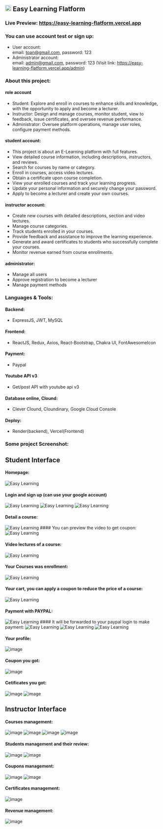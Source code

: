 <h2>
  <img src="https://github.com/user-attachments/assets/48c399c1-372a-458b-992a-3f2b8be8e532" alt="Easy Learning" style="width: 20px; height: 20px;">
  Easy Learning Flatform
</h2>

### Live Preview: https://easy-learning-flatform.vercel.app

### You can use account test or sign up:

-  User account: <br/>
  email: toan@gmail.com, password: 123
-  Administrator account: <br/>
  email: admin@gmail.com, password: 123 (Visit link: https://easy-learning-flatform.vercel.app/admin)

### About this project:

#### role account
-  Student: Explore and enroll in courses to enhance skills and knowledge, with the opportunity to apply and become a lecturer.
-  Instructor: Design and manage courses, monitor student, view to feedback, issue certificates, and oversee revenue performance.
-  Administrator: Oversee platform operations, manage user roles, configure payment methods.

#### student account: 
-  This project is about an E-Learning platform with full features.
-  View detailed course information, including descriptions, instructors, and reviews.
-  Search for courses by name or category.
-  Enroll in courses, access video lectures.
-  Obtain a certificate upon course completion.
-  View your enrolled courses and track your learning progress.
-  Update your personal information and securely change your password.
-  Apply to become a lecturer and create your own courses.

#### instructor account:
-  Create new courses with detailed descriptions, section and video lectures.
-  Manage course categories.
-  Track students enrolled in your courses.
-  Provide feedback and assistance to improve the learning experience.
-  Generate and award certificates to students who successfully complete your courses.
-  Monitor revenue earned from course enrollments.

#### administrator: 
-  Manage all users
-  Approve registration to become a lecturer
-  Manage payment methods

### Languages & Tools:

#### Backend:
-  ExpressJS, JWT, MySQL
#### Frontend:
-  ReactJS, Redux, Axios, React-Bootstrap, Chakra UI, FontAwesomeIcon
#### Payment:
- Paypal
#### Youtube API v3
- Get/post API with youtube api v3
#### Database online, Clound:
- Clever Clound, Cloundinary, Google Cloud Console
#### Deploy:
-  Render(backend), Vercel(Frontend) 

### Some project Screenshot:


## Student Interface
#### Homepage:
<img src="https://github.com/user-attachments/assets/51f7a46d-0420-4f79-b8ab-d2b8ce06cb65" alt="Easy Learning" border="0">

#### Login and sign up (can use your google account)
<img src="https://github.com/user-attachments/assets/e0200f14-bd9f-40fb-aacc-75c85c398977" alt="Easy Learning" border="0">
<img src="https://github.com/user-attachments/assets/13848963-ee71-44ed-b07a-e19aa7eb3b78" alt="Easy Learning" border="0">
<img src="https://github.com/user-attachments/assets/22f130dc-4970-403d-ba5e-bae4e30b9c7f" alt="Easy Learning" border="0">

#### Detail a course:
<img src="https://github.com/user-attachments/assets/05212984-00cb-48b6-b278-4da2983c22af" alt="Easy Learning" border="0">
#### You can preview the video to get coupon:
<img src="https://github.com/user-attachments/assets/a790d308-369d-4053-8eb1-44866ce16b1f" alt="Easy Learning" border="0">

#### Video lectures of a course:
<img src="https://github.com/user-attachments/assets/37662c5e-385b-441f-a6c9-8cf3c046894c" alt="Easy Learning" border="0">

#### Your Courses was enrollment:
<img src="https://github.com/user-attachments/assets/808a1e94-4b4c-43c7-be55-edcd2a5e4a17" alt="Easy Learning" border="0">

#### Your cart, you can apply a coupon to reduce the price of a course:
<img src="https://github.com/user-attachments/assets/c27e0b6e-658b-4cde-8291-2216663def42" alt="Easy Learning" border="0">

#### Payment with PAYPAL:
<img src="https://github.com/user-attachments/assets/399260ce-f7d2-4927-a3eb-1a30d8d8c9c5" alt="Easy Learning" border="0">
#### It will be forwarded to your paypal login to make payment:
<img src="https://github.com/user-attachments/assets/8ee3756e-aded-474a-93af-fc58873f4b8c" alt="Easy Learning" border="0">
<img src="https://github.com/user-attachments/assets/d13701c3-9d15-4675-bb43-6b251626af5e" alt="Easy Learning" border="0">
<img src="https://github.com/user-attachments/assets/831b450b-dc71-4e80-b3c2-d1abbed2da85" alt="Easy Learning" border="0">

#### Your profile:
![image](https://github.com/user-attachments/assets/e52c0714-62bf-472e-9ab4-ed4f44af745a)
#### Coupon you got:
![image](https://github.com/user-attachments/assets/01192bda-0d93-4e69-b3a3-a58d90712b7a)
#### Cetificates you got: 
![image](https://github.com/user-attachments/assets/8a3efde7-7848-4386-b4c3-28909974b1ac)
![image](https://github.com/user-attachments/assets/6e5759c4-269b-49b2-aaa3-eb243d1c3ba2)

## Instructor Interface
#### Courses management: 
![image](https://github.com/user-attachments/assets/fb5c9f7b-e41d-4684-99c0-982d7adcac58)
![image](https://github.com/user-attachments/assets/cd06b6af-9d22-4478-bb1d-5790cc180604)
![image](https://github.com/user-attachments/assets/dd252784-9746-4a5c-ac1f-d8f897e4f1a3)
![image](https://github.com/user-attachments/assets/4a4b2e58-7c24-402c-af46-ee733695e59f)

#### Students management and their review: 
![image](https://github.com/user-attachments/assets/3e6a5a8b-7b23-4b7f-a724-ccf49b494635)
![image](https://github.com/user-attachments/assets/6949aa2a-c193-43ee-965f-fa64954710ec)

#### Coupons management: 
![image](https://github.com/user-attachments/assets/93091ad7-e651-407b-9357-50ff81d69622)
![image](https://github.com/user-attachments/assets/5ddd85c6-7769-42f8-81da-7dab44b3ac53)

#### Certificates management: 
![image](https://github.com/user-attachments/assets/b9df50cb-4fa0-41cc-894d-ee3ab73aad27)

#### Revenue management: 
![image](https://github.com/user-attachments/assets/ce74c400-748f-4e21-83bd-21424d8328c5)





